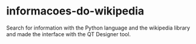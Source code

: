 # informacoes-do-wikipedia
Search for information with the Python language and the wikipedia library and made the interface with the QT Designer tool.
